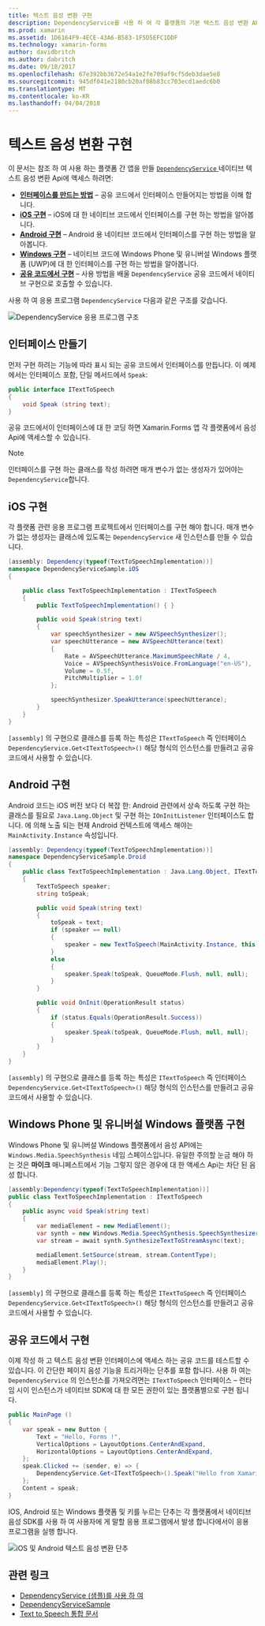 ```yaml
---
title: 텍스트 음성 변환 구현
description: DependencyService를 사용 하 여 각 플랫폼의 기본 텍스트 음성 변환 API를 호출 하려면
ms.prod: xamarin
ms.assetid: 1D6164F9-4ECE-43A6-B583-1F5D5EFC1DDF
ms.technology: xamarin-forms
author: davidbritch
ms.author: dabritch
ms.date: 09/18/2017
ms.openlocfilehash: 67e392bb3672e54a1e2fe709af9cf5deb3dae5e8
ms.sourcegitcommit: 945df041e2180cb20af08b83cc703ecd1aedc6b0
ms.translationtype: MT
ms.contentlocale: ko-KR
ms.lasthandoff: 04/04/2018
---
```

# <a name="implementing-text-to-speech"></a>텍스트 음성 변환 구현

이 문서는 참조 하 여 사용 하는 플랫폼 간 앱을 만들 [ `DependencyService` ](https://developer.xamarin.com/api/type/Xamarin.Forms.DependencyService/) 네이티브 텍스트 음성 변환 Api에 액세스 하려면:

- **[인터페이스를 만드는 방법](#Creating_the_Interface)**  &ndash; 공유 코드에서 인터페이스 만들어지는 방법을 이해 합니다.
- **[iOS 구현](#iOS_Implementation)**  &ndash; iOS에 대 한 네이티브 코드에서 인터페이스를 구현 하는 방법을 알아봅니다.
- **[Android 구현](#Android_Implementation)**  &ndash; Android 용 네이티브 코드에서 인터페이스를 구현 하는 방법을 알아봅니다.
- **[Windows 구현](#WindowsImplementation)**  &ndash; 네이티브 코드에 Windows Phone 및 유니버설 Windows 플랫폼 (UWP)에 대 한 인터페이스를 구현 하는 방법을 알아봅니다.
- **[공유 코드에서 구현](#Implementing_in_Shared_Code)**  &ndash; 사용 방법을 배울 `DependencyService` 공유 코드에서 네이티브 구현으로 호출할 수 있습니다.

사용 하 여 응용 프로그램 `DependencyService` 다음과 같은 구조를 갖습니다.

![](text-to-speech-images/tts-diagram.png "DependencyService 응용 프로그램 구조")

<a name="Creating_the_Interface" />

## <a name="creating-the-interface"></a>인터페이스 만들기

먼저 구현 하려는 기능에 따라 표시 되는 공유 코드에서 인터페이스를 만듭니다. 이 예제에서는 인터페이스 포함, 단일 메서드에서 `Speak`:

```csharp
public interface ITextToSpeech
{
    void Speak (string text);
}
```

공유 코드에서이 인터페이스에 대 한 코딩 하면 Xamarin.Forms 앱 각 플랫폼에서 음성 Api에 액세스할 수 있습니다.

> [!NOTE]
> 인터페이스를 구현 하는 클래스를 작성 하려면 매개 변수가 없는 생성자가 있어야는 `DependencyService`합니다.

<a name="iOS_Implementation" />

## <a name="ios-implementation"></a>iOS 구현

각 플랫폼 관련 응용 프로그램 프로젝트에서 인터페이스를 구현 해야 합니다. 매개 변수가 없는 생성자는 클래스에 있도록는 `DependencyService` 새 인스턴스를 만들 수 있습니다.

```csharp
[assembly: Dependency(typeof(TextToSpeechImplementation))]
namespace DependencyServiceSample.iOS
{

    public class TextToSpeechImplementation : ITextToSpeech
    {
        public TextToSpeechImplementation() { }

        public void Speak(string text)
        {
            var speechSynthesizer = new AVSpeechSynthesizer();
            var speechUtterance = new AVSpeechUtterance(text)
            {
                Rate = AVSpeechUtterance.MaximumSpeechRate / 4,
                Voice = AVSpeechSynthesisVoice.FromLanguage("en-US"),
                Volume = 0.5f,
                PitchMultiplier = 1.0f
            };

            speechSynthesizer.SpeakUtterance(speechUtterance);
        }
    }
}
```

`[assembly]` 의 구현으로 클래스를 등록 하는 특성은 `ITextToSpeech` 즉 인터페이스 `DependencyService.Get<ITextToSpeech>()` 해당 형식의 인스턴스를 만들려고 공유 코드에서 사용할 수 있습니다.

<a name="Android_Implementation" />

## <a name="android-implementation"></a>Android 구현

Android 코드는 iOS 버전 보다 더 복잡 한: Android 관련에서 상속 하도록 구현 하는 클래스를 필요로 `Java.Lang.Object` 및 구현 하는 `IOnInitListener` 인터페이스도 합니다. 에 의해 노출 되는 현재 Android 컨텍스트에 액세스 해야는 `MainActivity.Instance` 속성입니다.

```csharp
[assembly: Dependency(typeof(TextToSpeechImplementation))]
namespace DependencyServiceSample.Droid
{
    public class TextToSpeechImplementation : Java.Lang.Object, ITextToSpeech, TextToSpeech.IOnInitListener
    {
        TextToSpeech speaker;
        string toSpeak;

        public void Speak(string text)
        {
            toSpeak = text;
            if (speaker == null)
            {
                speaker = new TextToSpeech(MainActivity.Instance, this);
            }
            else
            {
                speaker.Speak(toSpeak, QueueMode.Flush, null, null);
            }
        }

        public void OnInit(OperationResult status)
        {
            if (status.Equals(OperationResult.Success))
            {
                speaker.Speak(toSpeak, QueueMode.Flush, null, null);
            }
        }
    }
}
```

`[assembly]` 의 구현으로 클래스를 등록 하는 특성은 `ITextToSpeech` 즉 인터페이스 `DependencyService.Get<ITextToSpeech>()` 해당 형식의 인스턴스를 만들려고 공유 코드에서 사용할 수 있습니다.

<a name="WindowsImplementation" />

## <a name="windows-phone-and-universal-windows-platform-implementation"></a>Windows Phone 및 유니버설 Windows 플랫폼 구현

Windows Phone 및 유니버설 Windows 플랫폼에서 음성 API에는 `Windows.Media.SpeechSynthesis` 네임 스페이스입니다. 유일한 주의할 눈금 해야 하는 것은 **마이크** 매니페스트에서 기능 그렇지 않은 경우에 대 한 액세스 Api는 차단 된 음성 합니다.

```csharp
[assembly:Dependency(typeof(TextToSpeechImplementation))]
public class TextToSpeechImplementation : ITextToSpeech
{
    public async void Speak(string text)
    {
        var mediaElement = new MediaElement();
        var synth = new Windows.Media.SpeechSynthesis.SpeechSynthesizer();
        var stream = await synth.SynthesizeTextToStreamAsync(text);

        mediaElement.SetSource(stream, stream.ContentType);
        mediaElement.Play();
    }
}
```

`[assembly]` 의 구현으로 클래스를 등록 하는 특성은 `ITextToSpeech` 즉 인터페이스 `DependencyService.Get<ITextToSpeech>()` 해당 형식의 인스턴스를 만들려고 공유 코드에서 사용할 수 있습니다.

<a name="Implementing_in_Shared_Code" />

## <a name="implementing-in-shared-code"></a>공유 코드에서 구현

이제 작성 하 고 텍스트 음성 변환 인터페이스에 액세스 하는 공유 코드를 테스트할 수 있습니다. 이 간단한 페이지 음성 기능을 트리거하는 단추를 포함 합니다. 사용 하 여는 `DependencyService` 의 인스턴스를 가져오려면는 `ITextToSpeech` 인터페이스 &ndash; 런타임 시이 인스턴스가 네이티브 SDK에 대 한 모든 권한이 있는 플랫폼별으로 구현 됩니다.

```csharp
public MainPage ()
{
    var speak = new Button {
        Text = "Hello, Forms !",
        VerticalOptions = LayoutOptions.CenterAndExpand,
        HorizontalOptions = LayoutOptions.CenterAndExpand,
    };
    speak.Clicked += (sender, e) => {
        DependencyService.Get<ITextToSpeech>().Speak("Hello from Xamarin Forms");
    };
    Content = speak;
}
```

IOS, Android 또는 Windows 플랫폼 및 키를 누르는 단추는 각 플랫폼에서 네이티브 음성 SDK를 사용 하 여 사용자에 게 말할 응용 프로그램에서 발생 합니다에서이 응용 프로그램을 실행 합니다.

 ![iOS 및 Android 텍스트 음성 변환 단추](text-to-speech-images/running.png "개의 문자 음성 변환 예제")


## <a name="related-links"></a>관련 링크

- [DependencyService (샘플)를 사용 하 여](https://developer.xamarin.com/samples/xamarin-forms/UsingDependencyService/)
- [DependencyServiceSample](https://developer.xamarin.com/samples/xamarin-forms/DependencyService/DependencyServiceSample/)
- [Text to Speech 통합 문서](https://developer.xamarin.com/workbooks/xamarin-forms/application-fundamentals/text-to-speech/text-to-speech.workbook)
